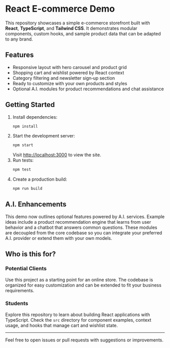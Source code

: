 # React E-commerce Demo

This repository showcases a simple e-commerce storefront built with **React**, **TypeScript**, and **Tailwind CSS**. It demonstrates modular components, custom hooks, and sample product data that can be adapted to any brand.

## Features
- Responsive layout with hero carousel and product grid
- Shopping cart and wishlist powered by React context
- Category filtering and newsletter sign‑up section
- Ready to customize with your own products and styles
- Optional A.I. modules for product recommendations and chat assistance

## Getting Started
1. Install dependencies:
   ```bash
   npm install
   ```
2. Start the development server:
   ```bash
   npm start
   ```
   Visit <http://localhost:3000> to view the site.
3. Run tests:
   ```bash
   npm test
   ```
4. Create a production build:
   ```bash
   npm run build
   ```

## A.I. Enhancements
This demo now outlines optional features powered by A.I. services. Example ideas include a
product recommendation engine that learns from user behavior and a chatbot that answers
common questions. These modules are decoupled from the core codebase so you can integrate
your preferred A.I. provider or extend them with your own models.

## Who is this for?
### Potential Clients
Use this project as a starting point for an online store. The codebase is organized for easy customization and can be extended to fit your business requirements.

### Students
Explore this repository to learn about building React applications with TypeScript. Check the `src` directory for component examples, context usage, and hooks that manage cart and wishlist state.

---
Feel free to open issues or pull requests with suggestions or improvements.
